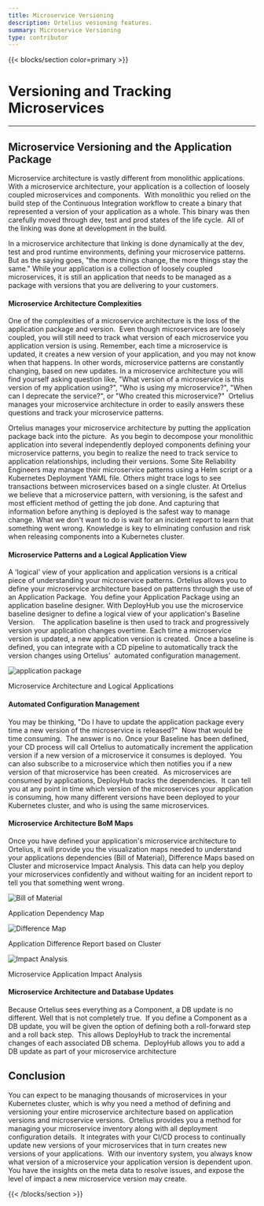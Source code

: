```yaml
---
title: Microservice Versioning
description: Ortelius vesioning features.
summary: Microservice Versioning
type: contributor
---
```


{{< blocks/section color=primary >}}
<div class="col-12">
<h1 class="text-center">Versioning and Tracking Microservices</h1>
<hr>

## Microservice Versioning and the Application Package

Microservice architecture is vastly different from monolithic applications. With a microservice architecture, your application is a collection of loosely coupled microservices and components.  With monolithic you relied on the build step of the Continuous Integration workflow to create a binary that represented a version of your application as a whole. This binary was then carefully moved through dev, test and prod states of the life cycle.  All of the linking was done at development in the build.

In a microservice architecture that linking is done dynamically at the dev, test and prod runtime environments, defining your microservice patterns. But as the saying goes, "the more things change, the more things stay the same." While your application is a collection of loosely coupled microservices, it is still an application that needs to be managed as a package with versions that you are delivering to your customers.

#### Microservice Architecture Complexities

One of the complexities of a microservice architecture is the loss of the application package and version.  Even though microservices are loosely coupled, you will still need to track what version of each microservice you application version is using. Remember, each time a microservice is updated, it creates a new version of your application, and you may not know when that happens. In other words, microservice patterns are constantly changing, based on new updates. In a microservice architecture you will find yourself asking question like, "What version of a microservice is this version of my application using?", "Who is using my microservice?", "When can I deprecate the service?", or "Who created this microservice?"  Ortelius manages your microservice architecture in order to easily answers these questions and track your microservice patterns.

Ortelius manages your microservice architecture by putting the application package back into the picture.  As you begin to decompose your monolithic application into several independently deployed components defining your microservice patterns, you begin to realize the need to track service to application relationships, including their versions. Some Site Reliability Engineers may manage their microservice patterns using a Helm script or a Kubernetes Deployment YAML file. Others might trace logs to see transactions between microservices based on a single cluster. At Ortelius we believe that a microservice pattern, with versioning, is the safest and most efficient method of getting the job done. And capturing that information before anything is deployed is the safest way to manage change. What we don't want to do is wait for an incident report to learn that something went wrong. Knowledge is key to eliminating confusion and risk when releasing components into a Kubernetes cluster.

#### Microservice Patterns and a Logical Application View

A 'logical' view of your application and application versions is a critical piece of understanding your microservice patterns. Ortelius allows you to define your microservice architecture based on patterns through the use of an Application Package.  You define your Application Package using an application baseline designer. With DeployHub you use the microservice baseline designer to define a logical view of your application's Baseline Version.    The application baseline is then used to track and progressively version your application changes overtime. Each time a microservice version is updated, a new application version is created.  Once a baseline is defined, you can integrate with a CD pipeline to automatically track the version changes using Ortelius'  automated configuration management.

<div class="col-center">
<img src="/images/applicationpackaging.jpg" alt="application package" />
<p>Microservice Architecture and Logical Applications</p>
</div>

#### Automated Configuration Management

You may be thinking, "Do I have to update the application package every time a new version of the microservice is released?"  Now that would be time consuming.  The answer is no. Once your Baseline has been defined, your CD process will call Ortelius to automatically increment the application version if a new version of a microservice it consumes is deployed.  You can also subscribe to a microservice which then notifies you if a new version of that microservice has been created.  As microservices are consumed by applications, DeployHub tracks the dependencies.  It can tell you at any point in time which version of the microservices your application is consuming, how many different versions have been deployed to your Kubernetes cluster, and who is using the same microservices.

#### Microservice Architecture BoM Maps

Once you have defined your application's microservice architecture to Ortelius, it will provide you the visualization maps needed to understand your applications dependencies (Bill of Material), Difference Maps based on Cluster and microservice Impact Analysis. This data can help you deploy your microservices confidently and without waiting for an incident report to tell you that something went wrong.

<div class="col-center">
<img src="/images/dependencymap.jpg" alt="Bill of Material" />
<p>Application Dependency Map</p>
</div>

<div class="col-center">
<img src="/images/LastDeploymentDifference.jpg" alt="Difference Map" />
<p>Application Difference Report based on Cluster</p>
</div>

<div class="col-center">
<img src="/images/impact.jpg" alt="Impact Analysis" />
<p>Microservice Application Impact Analysis</p>
</div>

#### Microservice Architecture and Database Updates

Because Ortelius sees everything as a Component, a DB update is no different. Well that is not completely true.  If you define a Component as a DB update, you will be given the option of defining both a roll-forward step and a roll back step.  This allows DeployHub to track the incremental changes of each associated DB schema.  DeployHub allows you to add a DB update as part of your microservice architecture

## Conclusion

You can expect to be managing thousands of microservices in your Kubernetes cluster, which is why you need a method of defining and versioning your entire microservice architecture based on application versions and microservice versions.  Ortelius provides you a method for managing your microservice inventory along with all deployment configuration details.  It integrates with your CI/CD process to continually update new versions of your microservices that in turn creates new versions of your applications.  With our inventory system, you always know what version of a microservice your application version is dependent upon.  You have the insights on the meta data to resolve issues, and expose the level of impact a new microservice version may create.

{{< /blocks/section >}}